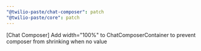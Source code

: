 ```yaml
---
"@twilio-paste/chat-composer": patch
"@twilio-paste/core": patch
---
```


[Chat Composer] Add width="100%" to ChatComposerContainer to prevent composer from shrinking when no value
